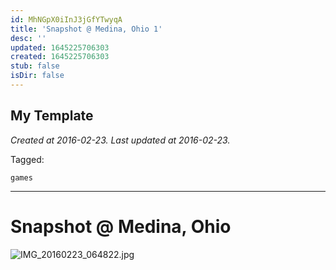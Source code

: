 ```yaml
---
id: MhNGpX0iInJ3jGfYTwyqA
title: 'Snapshot @ Medina, Ohio 1'
desc: ''
updated: 1645225706303
created: 1645225706303
stub: false
isDir: false
---
```

My Template
---

_Created at 2016-02-23._
_Last updated at 2016-02-23._



Tagged: 
```
games
```


---

# Snapshot @ Medina, Ohio


![IMG_20160223_064822.jpg](./_resources/Snapshot_@_Medina,_Ohio.1.resources/IMG_20160223_064822.jpg)

